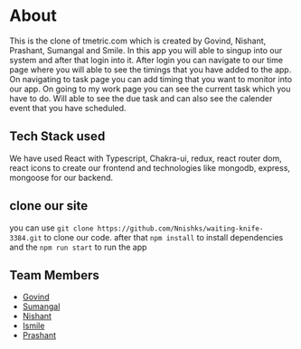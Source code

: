 # About
This is the clone of tmetric.com which is created by Govind, Nishant, Prashant, Sumangal and Smile. In this app you will able to singup into our system and after that  login into it. After login you can navigate to our time page where you will able to see the timings that you have added to the app. On navigating to task page you can add timing that you want to monitor into our app. On going to my work page you can see the current task which you have to do. Will able to see the due task and can also see the calender event that you have scheduled. 

## Tech Stack used
We have used React with Typescript, Chakra-ui, redux, react router dom, react icons to create our frontend and technologies like mongodb, express, mongoose for our backend.

## clone our site
you can use `git clone https://github.com/Nnishks/waiting-knife-3384.git` to clone our code.
after that `npm install` to install dependencies 
and the `npm run start` to run the app

## Team Members
- [Govind](https://github.com/singh-govind)
- [Sumangal](https://github.com/sumangaldey8972)
- [Nishant](https://github.com/Nnishks)
- [Ismile](https://github.com/skismile)
- [Prashant](https://github.com/prashant3216)
